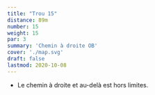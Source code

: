 ```yaml
---
title: "Trou 15"
distance: 89m
number: 15
weight: 15
par: 3
summary: 'Chemin à droite OB'
cover: './map.svg'
draft: false
lastmod: 2020-10-08
---
```


- Le chemin à droite et au-delà est hors limites.

